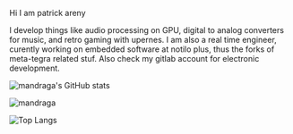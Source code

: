 Hi I am patrick areny

I develop things like audio processing on GPU, digital to analog converters for music, and retro gaming with upernes.
I am also a real time engineer, curently working on embedded software at notilo plus, thus the forks of meta-tegra related stuf.
Also check my gitlab account for electronic development.

![mandraga's GitHub stats](https://github-readme-stats.vercel.app/api?username=mandraga&show_icons=true)
<p><img align="center" src="https://github-readme-streak-stats.herokuapp.com/?user=mandraga&" alt="mandraga" /></p>

![Top Langs](https://github-readme-stats.vercel.app/api/top-langs/?username=mandraga)

<!---
mandraga/mandraga is a ✨ special ✨ repository because its `README.md` (this file) appears on your GitHub profile.
You can click the Preview link to take a look at your changes.
--->
